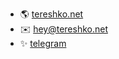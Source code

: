 - 🌎 [tereshko.net](https://tereshko.net)
- ✉️ [hey@tereshko.net](mailto:hey@tereshko.net)
- ✨ [telegram](https://t.me/xxtereshko)

<!--
**xxtereshko/xxtereshko** is a ✨ _special_ ✨ repository because its `README.md` (this file) appears on your GitHub profile.

Here are some ideas to get you started:

- 🔭 I’m currently working on ...
- 🌱 I’m currently learning ...
- 👯 I’m looking to collaborate on
- 🤔 I’m looking for help with ...
- 💬 Ask me about ...
- 📫 How to reach me: ...
- 😄 Pronouns: ...
- ⚡ Fun fact: ...
-->
